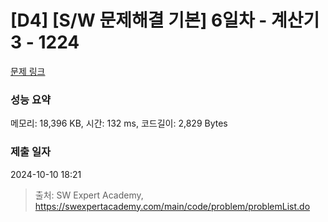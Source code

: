 # [D4] [S/W 문제해결 기본] 6일차 - 계산기3 - 1224 

[문제 링크](https://swexpertacademy.com/main/code/problem/problemDetail.do?contestProbId=AV14tDX6AFgCFAYD) 

### 성능 요약

메모리: 18,396 KB, 시간: 132 ms, 코드길이: 2,829 Bytes

### 제출 일자

2024-10-10 18:21



> 출처: SW Expert Academy, https://swexpertacademy.com/main/code/problem/problemList.do